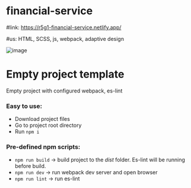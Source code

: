 # financial-service

#link: https://r5g1-financial-service.netlify.app/

#us: HTML, SCSS, js, webpack, adaptive design

![image](https://github.com/R5G1/financial-service/assets/71373383/cae40587-b1e0-4a22-ad2e-bf65e7a2921d)

# Empty project template
Empty project with configured webpack, es-lint

### Easy to use:
+ Download project files
+ Go to project root directory
+ Run `npm i`

### Pre-defined npm scripts:
+ `npm run build` -> build project to the _dist_ folder. Es-lint will be running before build.
+ `npm run dev` -> run webpack dev server and open browser
+ `npm run lint` -> run es-lint
